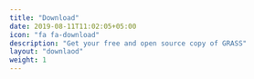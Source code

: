 ```yaml
---
title: "Download"
date: 2019-08-11T11:02:05+05:00
icon: "fa fa-download"
description: "Get your free and open source copy of GRASS"
layout: "downlaod"
weight: 1
---
```







